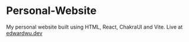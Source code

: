 # Personal-Website
My personal website built using HTML, React, ChakraUI and Vite.
Live at [edwardwu.dev](https://edwardwu.dev)